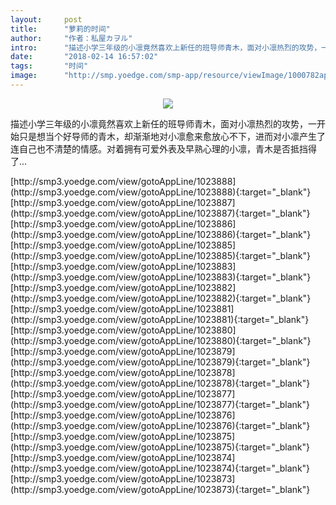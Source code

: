```yaml
---
layout:     post
title:      "萝莉的时间"
author:     "作者：私屋カヲル"
intro:      "描述小学三年级的小凛竟然喜欢上新任的班导师青木，面对小凛热烈的攻势，一开始只是想当个好导师的青木，却渐渐地对小凛愈来愈放心不下，进而对小凛产生了连自己也不清楚的情感。对着拥有可爱外表及早熟心理的小凛，青木是否抵挡得了…"
date:       "2018-02-14 16:57:02"
tags:       "时间"
image:      "http://smp.yoedge.com/smp-app/resource/viewImage/1000782appline.png"
---
```

<div style="text-align: center">
<p><img src="http://smp.yoedge.com/smp-app/resource/viewImage/1000782appline.png"/></p>
</div>
<p class="post-meta">
<span>描述小学三年级的小凛竟然喜欢上新任的班导师青木，面对小凛热烈的攻势，一开始只是想当个好导师的青木，却渐渐地对小凛愈来愈放心不下，进而对小凛产生了连自己也不清楚的情感。对着拥有可爱外表及早熟心理的小凛，青木是否抵挡得了…</span>
</p>
[http://smp3.yoedge.com/view/gotoAppLine/1023888](http://smp3.yoedge.com/view/gotoAppLine/1023888){:target="_blank"}
[http://smp3.yoedge.com/view/gotoAppLine/1023887](http://smp3.yoedge.com/view/gotoAppLine/1023887){:target="_blank"}
[http://smp3.yoedge.com/view/gotoAppLine/1023886](http://smp3.yoedge.com/view/gotoAppLine/1023886){:target="_blank"}
[http://smp3.yoedge.com/view/gotoAppLine/1023885](http://smp3.yoedge.com/view/gotoAppLine/1023885){:target="_blank"}
[http://smp3.yoedge.com/view/gotoAppLine/1023883](http://smp3.yoedge.com/view/gotoAppLine/1023883){:target="_blank"}
[http://smp3.yoedge.com/view/gotoAppLine/1023882](http://smp3.yoedge.com/view/gotoAppLine/1023882){:target="_blank"}
[http://smp3.yoedge.com/view/gotoAppLine/1023881](http://smp3.yoedge.com/view/gotoAppLine/1023881){:target="_blank"}
[http://smp3.yoedge.com/view/gotoAppLine/1023880](http://smp3.yoedge.com/view/gotoAppLine/1023880){:target="_blank"}
[http://smp3.yoedge.com/view/gotoAppLine/1023879](http://smp3.yoedge.com/view/gotoAppLine/1023879){:target="_blank"}
[http://smp3.yoedge.com/view/gotoAppLine/1023878](http://smp3.yoedge.com/view/gotoAppLine/1023878){:target="_blank"}
[http://smp3.yoedge.com/view/gotoAppLine/1023877](http://smp3.yoedge.com/view/gotoAppLine/1023877){:target="_blank"}
[http://smp3.yoedge.com/view/gotoAppLine/1023876](http://smp3.yoedge.com/view/gotoAppLine/1023876){:target="_blank"}
[http://smp3.yoedge.com/view/gotoAppLine/1023875](http://smp3.yoedge.com/view/gotoAppLine/1023875){:target="_blank"}
[http://smp3.yoedge.com/view/gotoAppLine/1023874](http://smp3.yoedge.com/view/gotoAppLine/1023874){:target="_blank"}
[http://smp3.yoedge.com/view/gotoAppLine/1023873](http://smp3.yoedge.com/view/gotoAppLine/1023873){:target="_blank"}


